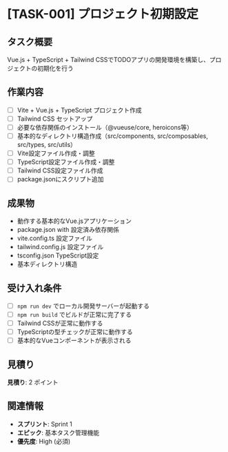 # [TASK-001] プロジェクト初期設定

## タスク概要
Vue.js + TypeScript + Tailwind CSSでTODOアプリの開発環境を構築し、プロジェクトの初期化を行う

## 作業内容
- [ ] Vite + Vue.js + TypeScript プロジェクト作成
- [ ] Tailwind CSS セットアップ
- [ ] 必要な依存関係のインストール（@vueuse/core, heroicons等）
- [ ] 基本的なディレクトリ構造作成（src/components, src/composables, src/types, src/utils）
- [ ] Vite設定ファイル作成・調整
- [ ] TypeScript設定ファイル作成・調整
- [ ] Tailwind CSS設定ファイル作成
- [ ] package.jsonにスクリプト追加

## 成果物
- 動作する基本的なVue.jsアプリケーション
- package.json with 設定済み依存関係
- vite.config.ts 設定ファイル
- tailwind.config.js 設定ファイル
- tsconfig.json TypeScript設定
- 基本ディレクトリ構造

## 受け入れ条件
- [ ] `npm run dev` でローカル開発サーバーが起動する
- [ ] `npm run build` でビルドが正常に完了する
- [ ] Tailwind CSSが正常に動作する
- [ ] TypeScriptの型チェックが正常に動作する
- [ ] 基本的なVueコンポーネントが表示される

## 見積り
**見積り**: 2 ポイント

## 関連情報
- **スプリント**: Sprint 1
- **エピック**: 基本タスク管理機能
- **優先度**: High (必須)
